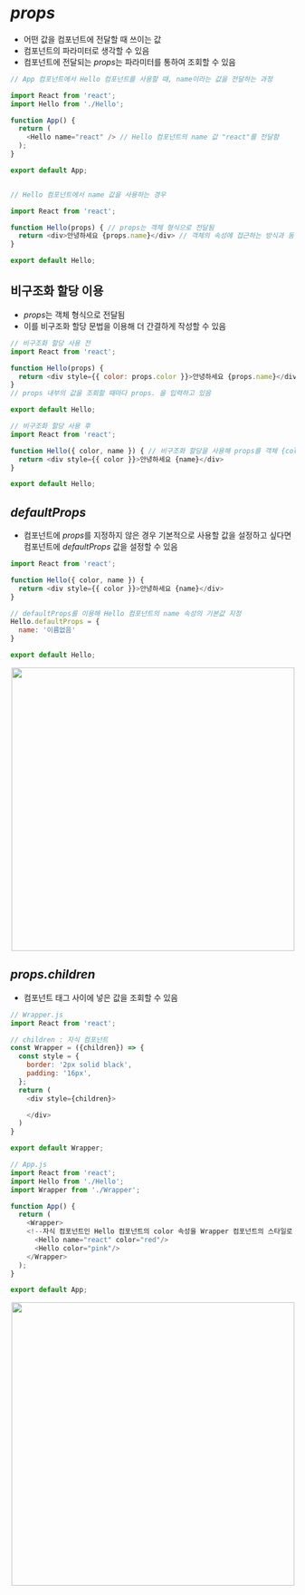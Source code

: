 
# *props*  
- 어떤 값을 컴포넌트에 전달할 때 쓰이는 값
- 컴포넌트의 파라미터로 생각할 수 있음
- 컴포넌트에 전달되는 *props*는 파라미터를 통하여 조회할 수 있음

```javascript
// App 컴포넌트에서 Hello 컴포넌트를 사용할 때, name이라는 값을 전달하는 과정

import React from 'react';
import Hello from './Hello';

function App() {
  return (
    <Hello name="react" /> // Hello 컴포넌트의 name 값 "react"를 전달함
  );
}

export default App;


// Hello 컴포넌트에서 name 값을 사용하는 경우

import React from 'react';

function Hello(props) { // props는 객체 형식으로 전달됨
  return <div>안녕하세요 {props.name}</div> // 객체의 속성에 접근하는 방식과 동일
}

export default Hello;
```
## 비구조화 할당 이용
- *props*는 객체 형식으로 전달됨
- 이를 비구조화 할당 문법을 이용해 더 간결하게 작성할 수 있음
```javascript
// 비구조화 할당 사용 전
import React from 'react';

function Hello(props) {
  return <div style={{ color: props.color }}>안녕하세요 {props.name}</div>
}
// props 내부의 값을 조회할 때마다 props. 을 입력하고 있음

export default Hello;

// 비구조화 할당 사용 후
import React from 'react';

function Hello({ color, name }) { // 비구조화 할당을 사용해 props를 객체 {color, name} 으로 바꿈
  return <div style={{ color }}>안녕하세요 {name}</div>
}

export default Hello;
```

## *defaultProps*
- 컴포넌트에 *props*를 지정하지 않은 경우 기본적으로 사용할 값을 설정하고 싶다면 컴포넌트에 *defaultProps* 값을 설정할 수 있음
```javascript
import React from 'react';

function Hello({ color, name }) {
  return <div style={{ color }}>안녕하세요 {name}</div>
}

// defaultProps를 이용해 Hello 컴포넌트의 name 속성의 기본값 지정
Hello.defaultProps = {
  name: '이름없음'
}

export default Hello;
```
<p align="center"><img src="https://i.imgur.com/WXSoZyf.png" width="500"></p>

## *props.children*
- 컴포넌트 태그 사이에 넣은 값을 조회할 수 있음
```javascript
// Wrapper.js
import React from 'react';

// children : 자식 컴포넌트
const Wrapper = ({children}) => {
  const style = {
    border: '2px solid black',
    padding: '16px',
  };
  return (
    <div style={children}>

    </div>
  )
}

export default Wrapper;

// App.js
import React from 'react';
import Hello from './Hello';
import Wrapper from './Wrapper';

function App() {
  return (
    <Wrapper>
    <!--자식 컴포넌트인 Hello 컴포넌트의 color 속성을 Wrapper 컴포넌트의 스타일로 사용함-->
      <Hello name="react" color="red"/>
      <Hello color="pink"/>
    </Wrapper>
  );
}

export default App;
```
<p align="center"><img src="https://i.imgur.com/WEe30dz.png" width="500"></p>
